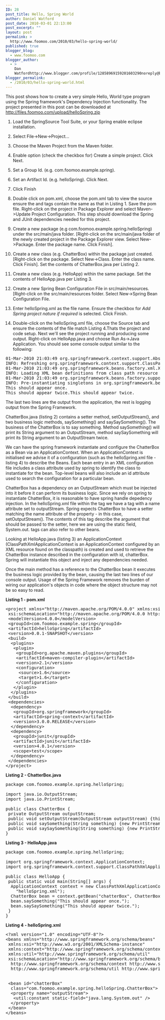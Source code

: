 ```yaml
---
ID: 28
post_title: Hello, Spring World
author: Daniel Watford
post_date: 2010-03-01 22:13:00
post_excerpt: ""
layout: post
permalink: >
  http://www.foomoo.com/2010/03/hello-spring-world/
published: true
blogger_blog:
  - www.foomoo.com
blogger_author:
  - >
    Dan
    Watfordhttp://www.blogger.com/profile/12858969159201603290noreply@blogger.com
blogger_permalink:
  - /2010/03/hello-spring-world.html
---
```

This post shows how to create a very simple Hello, World type program using the Spring framework's Dependency Injection functionality. The project presented in this post can be downloaded at <http://files.foomoo.com/upload/helloSpring.zip>  
1.  Load the SpringSource Tool Suite, or your Spring enable eclipse installation.
2.  Select File->New->Project...
3.  Choose the Maven Project from the Maven folder.
4.  Enable option (check the checkbox for) Create a simple project. Click Next.
5.  Set a Group Id. (e.g. com.foomoo.example.spring).
6.  Set an Artifact Id. (e.g. helloSpring). Click Next.
7.  Click Finish
8.  Double click on pom.xml, choose the pom.xml tab to view the source ensure the <build> and <dependencies> tags contain the same as that in Listing 1. Save the pom file. Right-click on the project in Package Explorer and select Maven->Update Project Configuration. This step should download the Spring and JUnit dependencies needed for this project.</dependencies></build>
9.  Create a new package (e.g com.foomoo.example.spring.helloSpring) under the src/main/java folder. [Right-click on the src/main/java folder of the newly created project in the Package Explorer view. Select New->Package. Enter the package name. Click Finish].
10. Create a new class (e.g. ChatterBox) within the package just created. [Right-click on the package. Select New->Class. Enter the class name. Click Finish]. Set the contents of ChatterBox.java per Listing 2.  
    
11. Create a new class (e.g. HelloApp) within the same package. Set the contents of HelloApp.java per Listing 3.  
    
12. Create a new Spring Bean Configuration File in src/main/resources. [Right-click on the src/main/resources folder. Select New->Spring Bean Configuration File.
13. Enter helloSpring.xml as the file name. Ensure the checkbox for *Add Spring project nature if required* is selected. Click Finish.
14. Double-click on the helloSpring.xml file, choose the Source tab and ensure the contents of the file match Listing 4.Thats the project and code setup. Next we'll see the project running and producing some output. Right-click on HelloApp.java and choose Run As->Java Application. You should see some console output similar to the following:

  
<pre>01-Mar-2010 21:03:49 org.springframework.context.support.AbstractApplicationContext prepareRefresh
INFO: Refreshing org.springframework.context.support.ClassPathXmlApplicationContext@1a05308: startup date [Mon Mar 01 21:03:49 GMT 2010]; root of context hierarchy
01-Mar-2010 21:03:49 org.springframework.beans.factory.xml.XmlBeanDefinitionReader loadBeanDefinitions
INFO: Loading XML bean definitions from class path resource [helloSpring.xml]
01-Mar-2010 21:03:49 org.springframework.beans.factory.support.DefaultListableBeanFactory preInstantiateSingletons
INFO: Pre-instantiating singletons in org.springframework.beans.factory.support.DefaultListableBeanFactory@1a786c3: defining beans [chatterBox]; root of factory hierarchy
This should appear once.
This should appear twice.This should appear twice.
</pre>The last two lines are the output from the application, the rest is logging output from the Spring Framework.

  
  
ChatterBox.java (listing 2) contains a setter method, setOutputStream(), and two business logic methods, saySomething() and saySaySomething(). The business of the ChatterBox is to say something. Method saySomething() will print its String argument to an OutputStream, method saySaySomething will print its String argument to an OutputStream twice.  
  
We can have the spring framework instantiate and configure the ChatterBox as a Bean via an ApplicationContext. When an ApplicationContext is initialised we advise it of a configuration (such as the helloSpring.xml file - listing 4) to describe the Beans. Each bean entry in an XML configuration file includes a class attribute used by spring to identify the class to instantiate for the bean. Top-level beans will also include an id attribute used to search the configuration for a particular bean.  
  
ChatterBox has a dependency on an OutputStream which must be injected into it before it can perform its business logic. Since we rely on spring to instantiate ChatterBox, it is reasonable to have spring handle depedency injection. In the helloSpring.xml file within the <bean> tag we have a <property> tag with a name attribute set to outputStream. Spring expects ChatterBox to have a setter matching the name attribute of the property - in this case, setOutputStream(). The contents of this <property> tag describe the argument that should be passed to the setter, here we are using the static field, System.out. <property> tags can also refer to other beans.  
  
Looking at HelloApp.java (listing 3) an ApplicationContext (ClassPathXmlApplicationContext is an ApplicationContext configured by an XML resource found on the classpath) is created and used to retrieve the ChatterBox instance described in the configuration with id, chatterBox. Spring will instantiate this object and inject any dependencies needed.  
  
Once the main method has a reference to the ChatterBox bean it executes the business logic provided by the bean, causing the last two lines of our console output. Usage of the Spring Framework removes the burden of wiring our application's objects in code where the object structure may not be so easy to read.  
  
**Listing 1 - pom.xml**   
<pre class="brush: xml">&lt;project xmlns="http://maven.apache.org/POM/4.0.0" xmlns:xsi="http://www.w3.org/2001/XMLSchema-instance"
 xsi:schemaLocation="http://maven.apache.org/POM/4.0.0 http://maven.apache.org/maven-v4_0_0.xsd"&gt;
 &lt;modelVersion&gt;4.0.0&lt;/modelVersion&gt;
 &lt;groupId&gt;com.foomoo.example.spring&lt;/groupId&gt;
 &lt;artifactId&gt;helloSpring&lt;/artifactId&gt;
 &lt;version&gt;0.0.1-SNAPSHOT&lt;/version&gt;
 &lt;build&gt;
  &lt;plugins&gt;
   &lt;plugin&gt;
    &lt;groupId&gt;org.apache.maven.plugins&lt;/groupId&gt;
    &lt;artifactId&gt;maven-compiler-plugin&lt;/artifactId&gt;
    &lt;version&gt;2.1&lt;/version&gt;
    &lt;configuration&gt;
     &lt;source&gt;1.6&lt;/source&gt;
     &lt;target&gt;1.6&lt;/target&gt;
    &lt;/configuration&gt;
   &lt;/plugin&gt;
  &lt;/plugins&gt;
 &lt;/build&gt;
 &lt;dependencies&gt;
  &lt;dependency&gt;
   &lt;groupId&gt;org.springframework&lt;/groupId&gt;
   &lt;artifactId&gt;spring-context&lt;/artifactId&gt;
   &lt;version&gt;3.0.0.RELEASE&lt;/version&gt;
  &lt;/dependency&gt;
  &lt;dependency&gt;
   &lt;groupId&gt;junit&lt;/groupId&gt;
   &lt;artifactId&gt;junit&lt;/artifactId&gt;
   &lt;version&gt;4.8.1&lt;/version&gt;
   &lt;scope&gt;test&lt;/scope&gt;
  &lt;/dependency&gt;
 &lt;/dependencies&gt;
&lt;/project&gt;</pre>

  
**Listing 2 - ChatterBox.java**  
<pre class="brush: java">package com.foomoo.example.spring.helloSpring;

import java.io.OutputStream;
import java.io.PrintStream;

public class ChatterBox {
 private OutputStream outputStream;
 public void setOutputStream(OutputStream outputStream) {this.outputStream = outputStream;}
 public void saySomething(String something) {new PrintStream(outputStream).println(something);}
 public void saySaySomething(String something) {new PrintStream(outputStream).println(something + something);}
}
</pre>

  
**Listing 3 - HelloApp.java**  
<pre class="brush: java">package com.foomoo.example.spring.helloSpring;

import org.springframework.context.ApplicationContext;
import org.springframework.context.support.ClassPathXmlApplicationContext;

public class HelloApp {
 public static void main(String[] args) {
  ApplicationContext context = new ClassPathXmlApplicationContext(
    "helloSpring.xml");
  ChatterBox bean = context.getBean("chatterBox", ChatterBox.class);
  bean.saySomething("This should appear once.");
  bean.saySaySomething("This should appear twice.");
 }
}
</pre>

  
**Listing 4 - helloSpring.xml**  
<pre class="brush: xml">&lt;?xml version="1.0" encoding="UTF-8"?&gt;
&lt;beans xmlns="http://www.springframework.org/schema/beans"
 xmlns:xsi="http://www.w3.org/2001/XMLSchema-instance"
 xmlns:context="http://www.springframework.org/schema/context"
 xmlns:util="http://www.springframework.org/schema/util"
 xsi:schemaLocation="http://www.springframework.org/schema/beans http://www.springframework.org/schema/beans/spring-beans-3.0.xsd
  http://www.springframework.org/schema/context http://www.springframework.org/schema/context/spring-context-3.0.xsd
  http://www.springframework.org/schema/util http://www.springframework.org/schema/util/spring-util-3.0.xsd"&gt;


 &lt;bean id="chatterBox"
  class="com.foomoo.example.spring.helloSpring.ChatterBox"&gt;
  &lt;property name="outputStream"&gt;
   &lt;util:constant static-field="java.lang.System.out" /&gt;
  &lt;/property&gt;
 &lt;/bean&gt;
&lt;/beans&gt;
</pre>